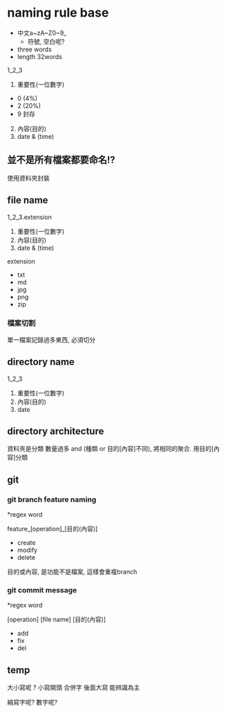 # naming rule base #
* 中文a~zA~Z0~9_
  * 符號, 空白呢?
* three words
* length 32words

1_2_3

1. 重要性(一位數字)
  * 0 (4%)
  * 2 (20%)
  * 9 封存
2. 內容(目的)
3. date & (time)

## 並不是所有檔案都要命名!? ##
使用資料夾封裝

## file name ##
1_2_3.extension

1. 重要性(一位數字)
2. 內容(目的)
3. date & (time)

extension
* txt
* md
* jpg
* png
* zip

### 檔案切割  ###
單一檔案記錄過多東西, 必須切分

## directory name ##
1_2_3

1. 重要性(一位數字)
2. 內容(目的)
3. date 

## directory architecture ##
資料夾是分類
數量過多 and (種類 or 目的[內容]不同), 將相同的聚合. 
用目的[內容]分類

## git ##

### git branch feature naming ###
*regex word

feature_[operation]_[目的(內容)]

* create
* modify
* delete

目的或內容, 是功能不是檔案, 這樣會重複branch

### git commit message ###
*regex word

[operation] [file name] [目的(內容)]

* add
* fix
* del

## temp  ##
大小寫呢 ?
小寫開頭 合併字 後面大寫 能辨識為主

縮寫字呢?
數字呢?

